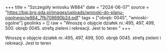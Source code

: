 +++
title = "Szczegóły wniosku W884"
date = "2024-06-07"
source = "https://bip.brg.gda.pl/images/uploads/wnioski-do-planu-ogolnego/w884_7fb708690b2d.pdf"
tags = ["obręb: 0045", "wnioski-ogolne"]
geolinks = []
raw = "Wnoszę o objęcie działek nr.:495, 497, 499, 500. obręb 0045. strefą zieleni i rekreacji. Jest to teren "
+++

Wnoszę o objęcie działek nr.:495, 497, 499, 500. obręb 0045. strefą zieleni i rekreacji. Jest to teren




